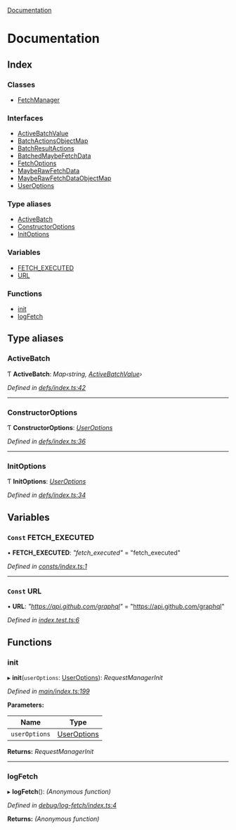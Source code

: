 [Documentation](README.md)

# Documentation

## Index

### Classes

* [FetchManager](classes/fetchmanager.md)

### Interfaces

* [ActiveBatchValue](interfaces/activebatchvalue.md)
* [BatchActionsObjectMap](interfaces/batchactionsobjectmap.md)
* [BatchResultActions](interfaces/batchresultactions.md)
* [BatchedMaybeFetchData](interfaces/batchedmaybefetchdata.md)
* [FetchOptions](interfaces/fetchoptions.md)
* [MaybeRawFetchData](interfaces/mayberawfetchdata.md)
* [MaybeRawFetchDataObjectMap](interfaces/mayberawfetchdataobjectmap.md)
* [UserOptions](interfaces/useroptions.md)

### Type aliases

* [ActiveBatch](README.md#activebatch)
* [ConstructorOptions](README.md#constructoroptions)
* [InitOptions](README.md#initoptions)

### Variables

* [FETCH_EXECUTED](README.md#const-fetch_executed)
* [URL](README.md#const-url)

### Functions

* [init](README.md#init)
* [logFetch](README.md#logfetch)

## Type aliases

###  ActiveBatch

Ƭ **ActiveBatch**: *Map‹string, [ActiveBatchValue](interfaces/activebatchvalue.md)›*

*Defined in [defs/index.ts:42](https://github.com/badbatch/graphql-box/blob/7171508/packages/fetch-manager/src/defs/index.ts#L42)*

___

###  ConstructorOptions

Ƭ **ConstructorOptions**: *[UserOptions](interfaces/useroptions.md)*

*Defined in [defs/index.ts:36](https://github.com/badbatch/graphql-box/blob/7171508/packages/fetch-manager/src/defs/index.ts#L36)*

___

###  InitOptions

Ƭ **InitOptions**: *[UserOptions](interfaces/useroptions.md)*

*Defined in [defs/index.ts:34](https://github.com/badbatch/graphql-box/blob/7171508/packages/fetch-manager/src/defs/index.ts#L34)*

## Variables

### `Const` FETCH_EXECUTED

• **FETCH_EXECUTED**: *"fetch_executed"* = "fetch_executed"

*Defined in [consts/index.ts:1](https://github.com/badbatch/graphql-box/blob/7171508/packages/fetch-manager/src/consts/index.ts#L1)*

___

### `Const` URL

• **URL**: *"https://api.github.com/graphql"* = "https://api.github.com/graphql"

*Defined in [index.test.ts:6](https://github.com/badbatch/graphql-box/blob/7171508/packages/fetch-manager/src/index.test.ts#L6)*

## Functions

###  init

▸ **init**(`userOptions`: [UserOptions](interfaces/useroptions.md)): *RequestManagerInit*

*Defined in [main/index.ts:199](https://github.com/badbatch/graphql-box/blob/7171508/packages/fetch-manager/src/main/index.ts#L199)*

**Parameters:**

Name | Type |
------ | ------ |
`userOptions` | [UserOptions](interfaces/useroptions.md) |

**Returns:** *RequestManagerInit*

___

###  logFetch

▸ **logFetch**(): *(Anonymous function)*

*Defined in [debug/log-fetch/index.ts:4](https://github.com/badbatch/graphql-box/blob/7171508/packages/fetch-manager/src/debug/log-fetch/index.ts#L4)*

**Returns:** *(Anonymous function)*
